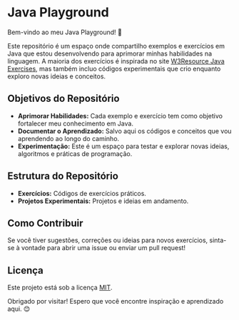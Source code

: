 # Java Playground

Bem-vindo ao meu Java Playground! 🎉

Este repositório é um espaço onde compartilho exemplos e exercícios em Java que estou desenvolvendo para aprimorar minhas habilidades na linguagem. A maioria dos exercícios é inspirada no site [W3Resource Java Exercises](https://www.w3resource.com/java-exercises/index.php), mas também incluo códigos experimentais que crio enquanto exploro novas ideias e conceitos.

## Objetivos do Repositório

- **Aprimorar Habilidades:** Cada exemplo e exercício tem como objetivo fortalecer meu conhecimento em Java.
- **Documentar o Aprendizado:** Salvo aqui os códigos e conceitos que vou aprendendo ao longo do caminho.
- **Experimentação:** Este é um espaço para testar e explorar novas ideias, algoritmos e práticas de programação.

## Estrutura do Repositório

- **Exercícios:** Códigos de exercícios práticos.
- **Projetos Experimentais:** Projetos e ideias em andamento.

## Como Contribuir

Se você tiver sugestões, correções ou ideias para novos exercícios, sinta-se à vontade para abrir uma issue ou enviar um pull request!

## Licença

Este projeto está sob a licença [MIT](LICENSE).

Obrigado por visitar! Espero que você encontre inspiração e aprendizado aqui. 😊
